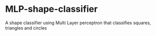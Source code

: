# MLP-shape-classifier
A shape classifier using Multi Layer perceptron that classifies squares, triangles and circles
